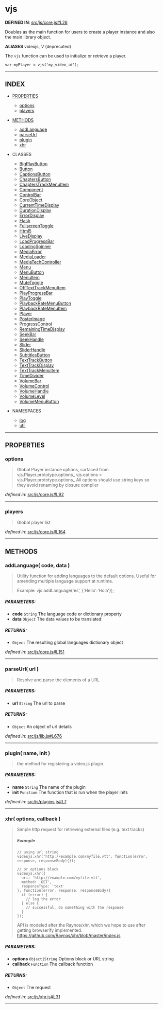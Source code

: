 <!-- GENERATED FROM SOURCE -->

# vjs

__DEFINED IN__: [src/js/core.js#L26](https://github.com/videojs/video.js/blob/master/src/js/core.js#L26)  

Doubles as the main function for users to create a player instance and also
the main library object.

**ALIASES** videojs, _V_ (deprecated)

The `vjs` function can be used to initialize or retrieve a player.

    var myPlayer = vjs('my_video_id');

---

## INDEX

- [PROPERTIES](#properties)
  - [options](#options)
  - [players](#players)

- [METHODS](#methods)
  - [addLanguage](#addlanguage-code-data-)
  - [parseUrl](#parseurl-url-)
  - [plugin](#plugin-name-init-)
  - [xhr](#xhr-options-callback-)

- CLASSES
  - [BigPlayButton](vjs.BigPlayButton.md)
  - [Button](vjs.Button.md)
  - [CaptionsButton](undefined.md)
  - [ChaptersButton](undefined.md)
  - [ChaptersTrackMenuItem](undefined.md)
  - [Component](vjs.Component.md)
  - [ControlBar](vjs.ControlBar.md)
  - [CoreObject](vjs.CoreObject.md)
  - [CurrentTimeDisplay](vjs.CurrentTimeDisplay.md)
  - [DurationDisplay](vjs.DurationDisplay.md)
  - [ErrorDisplay](vjs.ErrorDisplay.md)
  - [Flash](vjs.Flash.md)
  - [FullscreenToggle](vjs.FullscreenToggle.md)
  - [Html5](vjs.Html5.md)
  - [LiveDisplay](vjs.LiveDisplay.md)
  - [LoadProgressBar](vjs.LoadProgressBar.md)
  - [LoadingSpinner](vjs.LoadingSpinner.md)
  - [MediaError](vjs.MediaError.md)
  - [MediaLoader](vjs.MediaLoader.md)
  - [MediaTechController](undefined.md)
  - [Menu](vjs.Menu.md)
  - [MenuButton](vjs.MenuButton.md)
  - [MenuItem](vjs.MenuItem.md)
  - [MuteToggle](vjs.MuteToggle.md)
  - [OffTextTrackMenuItem](undefined.md)
  - [PlayProgressBar](vjs.PlayProgressBar.md)
  - [PlayToggle](vjs.PlayToggle.md)
  - [PlaybackRateMenuButton](vjs.PlaybackRateMenuButton.md)
  - [PlaybackRateMenuItem](vjs.PlaybackRateMenuItem.md)
  - [Player](vjs.Player.md)
  - [PosterImage](vjs.PosterImage.md)
  - [ProgressControl](vjs.ProgressControl.md)
  - [RemainingTimeDisplay](vjs.RemainingTimeDisplay.md)
  - [SeekBar](vjs.SeekBar.md)
  - [SeekHandle](vjs.SeekHandle.md)
  - [Slider](vjs.Slider.md)
  - [SliderHandle](vjs.SliderHandle.md)
  - [SubtitlesButton](undefined.md)
  - [TextTrackButton](undefined.md)
  - [TextTrackDisplay](undefined.md)
  - [TextTrackMenuItem](undefined.md)
  - [TimeDivider](vjs.TimeDivider.md)
  - [VolumeBar](vjs.VolumeBar.md)
  - [VolumeControl](vjs.VolumeControl.md)
  - [VolumeHandle](vjs.VolumeHandle.md)
  - [VolumeLevel](vjs.VolumeLevel.md)
  - [VolumeMenuButton](vjs.VolumeMenuButton.md)

- NAMESPACES
  - [log](vjs.log.md)
  - [util](vjs.util.md)

---

## PROPERTIES

### options
> Global Player instance options, surfaced from vjs.Player.prototype.options_
> vjs.options = vjs.Player.prototype.options_
> All options should use string keys so they avoid
> renaming by closure compiler

_defined in_: [src/js/core.js#L92](https://github.com/videojs/video.js/blob/master/src/js/core.js#L92)

---

### players
> Global player list

_defined in_: [src/js/core.js#L164](https://github.com/videojs/video.js/blob/master/src/js/core.js#L164)

---

## METHODS

### addLanguage( code, data )
> Utility function for adding languages to the default options. Useful for
> amending multiple language support at runtime.
> 
> Example: vjs.addLanguage('es', {'Hello':'Hola'});

##### PARAMETERS: 
* __code__ `String` The language code or dictionary property
* __data__ `Object` The data values to be translated

##### RETURNS: 
* `Object` The resulting global languages dictionary object

_defined in_: [src/js/core.js#L151](https://github.com/videojs/video.js/blob/master/src/js/core.js#L151)

---

### parseUrl( url )
> Resolve and parse the elements of a URL

##### PARAMETERS: 
* __url__ `String` The url to parse

##### RETURNS: 
* `Object` An object of url details

_defined in_: [src/js/lib.js#L676](https://github.com/videojs/video.js/blob/master/src/js/lib.js#L676)

---

### plugin( name, init )
> the method for registering a video.js plugin

##### PARAMETERS: 
* __name__ `String` The name of the plugin
* __init__ `Function` The function that is run when the player inits

_defined in_: [src/js/plugins.js#L7](https://github.com/videojs/video.js/blob/master/src/js/plugins.js#L7)

---

### xhr( options, callback )
> Simple http request for retrieving external files (e.g. text tracks)
> 
> ##### Example
> 
>     // using url string
>     videojs.xhr('http://example.com/myfile.vtt', function(error, response, responseBody){});
> 
>     // or options block
>     videojs.xhr({
>       uri: 'http://example.com/myfile.vtt',
>       method: 'GET',
>       responseType: 'text'
>     }, function(error, response, responseBody){
>       if (error) {
>         // log the error
>       } else {
>         // successful, do something with the response
>       }
>     });
> 
> 
> API is modeled after the Raynos/xhr, which we hope to use after
> getting browserify implemented.
> https://github.com/Raynos/xhr/blob/master/index.js

##### PARAMETERS: 
* __options__ `Object|String` Options block or URL string
* __callback__ `Function` The callback function

##### RETURNS: 
* `Object` The request

_defined in_: [src/js/xhr.js#L31](https://github.com/videojs/video.js/blob/master/src/js/xhr.js#L31)

---

